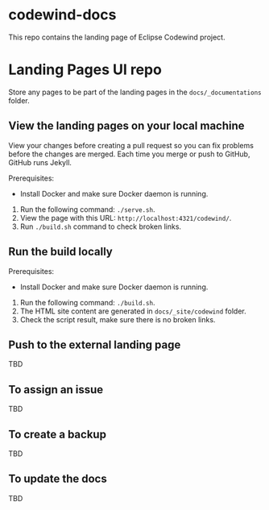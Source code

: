 # codewind-docs
This repo contains the landing page of Eclipse Codewind project.

# Landing Pages UI repo
Store any pages to be part of the landing pages in the `docs/_documentations` folder.

## View the landing pages on your local machine
View your changes before creating a pull request so you can fix problems before the changes are merged. Each time you merge or push to GitHub, GitHub runs Jekyll.

Prerequisites:
* Install Docker and make sure Docker daemon is running.

1. Run the following command: `./serve.sh`.
2. View the page with this URL: `http://localhost:4321/codewind/`.
3. Run `./build.sh` command to check broken links.

## Run the build locally

Prerequisites:
* Install Docker and make sure Docker daemon is running.

1. Run the following command: `./build.sh`.
2. The HTML site content are generated in `docs/_site/codewind` folder.
3. Check the script result, make sure there is no broken links.

## Push to the external landing page

TBD

## To assign an issue

TBD

## To create a backup

TBD

## To update the docs

TBD